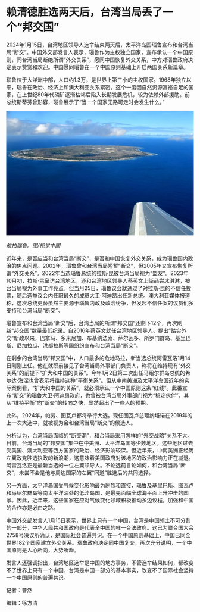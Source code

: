 # 赖清德胜选两天后，台湾当局丢了一个“邦交国”

2024年1月15日，台湾地区领导人选举结束两天后，太平洋岛国瑙鲁宣布和台湾当局“断交”。中国外交部发言人表示，瑙鲁作为主权独立国家，宣布承认一个中国原则，同台湾当局断绝所谓“外交关系”，愿同中国恢复外交关系，中方对瑙鲁政府决定表示赞赏和欢迎。中国愿同瑙鲁在一个中国原则基础上开启两国关系新篇章。

瑙鲁位于大洋洲中部，人口约1.3万，是世界上第三小的主权国家。1968年独立以来，瑙鲁在政治、经济上和澳大利亚关系紧密。这个一度因自然资源富裕自足的国家，在上世纪80年代磷矿逐渐枯竭后陷入长期发展危机，较为依赖外部援助。前总统斯蒂芬曾形容，瑙鲁展示了“当一个国家无路可走时会发生什么。”

![e273b91f9bdccd51bbb756ad6404c502.jpg](https://raw.githubusercontent.com/qqhsx/qqnews_image/main/2024/01/15/赖清德胜选两天后，台湾当局丢了一个“邦交国”/e273b91f9bdccd51bbb756ad6404c502.jpg)

_航拍瑙鲁。图/视觉中国_

近年来，是否应当和台湾当局“断交”，是否和中国恢复外交关系，成为瑙鲁国内政治的焦点问题。2002年，瑙鲁曾和台湾当局短暂“断交”，但2005年又宣布恢复所谓“外交关系”。2022年当选瑙鲁总统的拉斯·昆被台湾当局视为“盟友”。2023年10月初，拉斯·昆窜访台湾地区，还和台湾地区领导人蔡英文上街品尝冰淇淋，被台当局视为外事工作亮点。但当月25日，瑙鲁议会就通过了对拉斯·昆的不信任投票，随后选举议会内任职最久的成员大卫·阿迪昂出任新总统。澳大利亚媒体报道称，这次总统更替虽然主要源于瑙鲁内政及政治纷争，但发起不信任案的议员们多支持和台湾当局“断交”。

瑙鲁宣布和台湾当局“断交”后，台湾当局的所谓“邦交国”还剩下12个，再次刷新“邦交国”数量最低纪录。自2016年蔡英文就任台湾地区领导人、提出“踏实外交”新政以来，巴拿马、多米尼加、布基纳法索、萨尔瓦多、所罗门群岛、基里巴斯、尼加拉瓜、洪都拉斯等国纷纷宣布和台湾当局“断交”。

在剩余的台湾当局“邦交国”中，人口最多的危地马拉，新当选总统阿雷瓦洛1月14日刚刚上任。他在就职前接见了台湾当局外事部门负责人，称将在维持现有“外交关系”的前提下“扩大和中国的关系”。今年1月2日第二次出任马绍尔群岛总统的希尔达·海涅也曾表示将维持这种“平衡关系”。但从中南美洲及太平洋岛国近年的实际案例看，“扩大和中国的关系”，就必须承认一个中国原则这条“红线”。此番宣布“断交”的瑙鲁大卫·阿迪昂政府，也曾被台湾当局外事部门视为“稳定伙伴”，其从“维持平衡”向“断交”的转向之快，显然超出了一些人的预期。

此外，2024年，帕劳、图瓦卢都将举行大选。现任图瓦卢总理纳塔诺在2019年的上一次大选中，就被视为会和台湾当局“断交”的候选人。

分析认为，台湾当局面临的“断交潮”，和台当局采用怎样的“外交战略”关系不大。目前，台湾当局的“邦交国”集中在中美洲、太平洋岛国等少数地区，这些地区过去受美国、澳大利亚等西方国家的政治、经济影响较深。但近年来，中南美洲正经历左翼政党胜选执政的新浪潮，这意味着美国政府对该地区的政治影响力正在减退。阿雷瓦洛正是最新当选的一位左翼领导人。不论选前言论如何，和台湾当局“断交”，未尝不会是他与周边国家的左翼“同道”胜选后的共同选择。

另一方面，太平洋岛国受气候变化影响最为剧烈和直接，瑙鲁及基里巴斯、图瓦卢和马绍尔群岛等南太平洋深处的低洼岛国，是最先面临全球海平面上升冲击的国家。因此，近年来，这些国家在应对气候变化领域积极推动多边议程，加强和中国的合作亦是必由之路。

中国外交部发言人1月15日表示，世界上只有一个中国，台湾是中国领土不可分割的一部分，中华人民共和国政府是代表全中国的唯一合法政府。这已为联合国大会2758号决议所确认，是国际社会普遍共识。在一个中国原则基础上，中国已同全世界182个国家建立外交关系。瑙鲁政府决定同中国复交，再次充分说明，一个中国原则是人心所向，大势所趋。

发言人还强调指出，台湾地区选举是中国的地方事务，不管选举结果如何，都改变不了世界上只有一个中国、台湾是中国一部分的基本事实，改变不了国际社会坚持一个中国原则的普遍共识。

记者：曹然

编辑：徐方清

